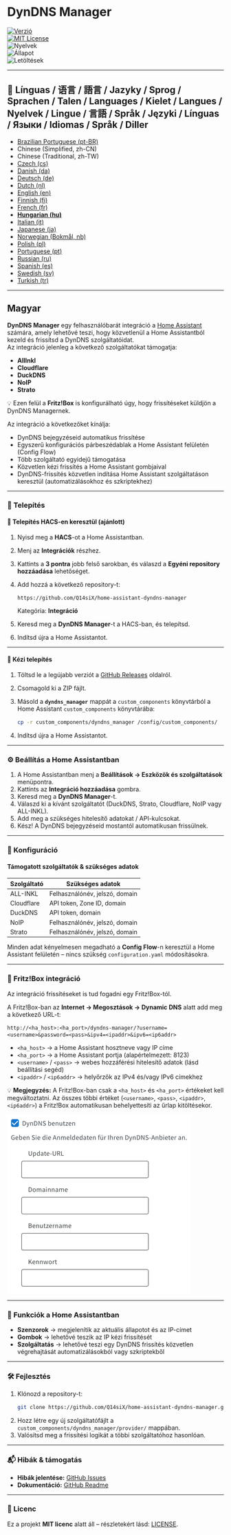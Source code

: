 # DynDNS Manager

[![Verzió](https://img.shields.io/github/v/release/Q14siX/home-assistant-dyndns-manager)](https://github.com/Q14siX/home-assistant-dyndns-manager/releases)  
[![MIT License](https://img.shields.io/badge/License-MIT-green.svg)](LICENSE)  
![Nyelvek](https://img.shields.io/badge/languages-20-blue.svg)  
![Állapot](https://img.shields.io/badge/status-stable-brightgreen.svg)  
![Letöltések](https://img.shields.io/github/downloads/Q14siX/home-assistant-dyndns-manager/total)

---

## 📌 Línguas / 语言 / 語言 / Jazyky / Sprog / Sprachen / Talen / Languages / Kielet / Langues / Nyelvek / Lingue / 言語 / Språk / Języki / Línguas / Языки / Idiomas / Språk / Diller
- [Brazilian Portuguese (pt-BR)](https://github.com/Q14siX/home-assistant-dyndns-manager/blob/main/README/README_PT-BR.md#portugues-brasileiro)
- Chinese (Simplified, zh-CN)
- Chinese (Traditional, zh-TW)
- [Czech (cs)](https://github.com/Q14siX/home-assistant-dyndns-manager/blob/main/README/README_CS.md#czech)
- [Danish (da)](https://github.com/Q14siX/home-assistant-dyndns-manager/blob/main/README/README_DA.md#dansk)
- [Deutsch (de)](https://github.com/Q14siX/home-assistant-dyndns-manager/blob/main/README/README_DE.md#deutsch)
- [Dutch (nl)](https://github.com/Q14siX/home-assistant-dyndns-manager/blob/main/README/README_NL.md#dutch)
- [English (en)](https://github.com/Q14siX/home-assistant-dyndns-manager/blob/main/README/README_EN.md#english)
- [Finnish (fi)](https://github.com/Q14siX/home-assistant-dyndns-manager/blob/main/README/README_FI.md#suomi)
- [French (fr)](https://github.com/Q14siX/home-assistant-dyndns-manager/blob/main/README/README_FR.md#français)
- [**Hungarian (hu)**](https://github.com/Q14siX/home-assistant-dyndns-manager/blob/main/README/README_HU.md#magyar)
- [Italian (it)](https://github.com/Q14siX/home-assistant-dyndns-manager/blob/main/README/README_IT.md#italiano)
- [Japanese (ja)](https://github.com/Q14siX/home-assistant-dyndns-manager/blob/main/README/README_JA.md#日本語)
- [Norwegian (Bokmål, nb)](https://github.com/Q14siX/home-assistant-dyndns-manager/blob/main/README/README_NB.md#norsk)
- [Polish (pl)](https://github.com/Q14siX/home-assistant-dyndns-manager/blob/main/README/README_PL.md#polski)
- [Portuguese (pt)](https://github.com/Q14siX/home-assistant-dyndns-manager/blob/main/README/README_PT.md#português)
- [Russian (ru)](https://github.com/Q14siX/home-assistant-dyndns-manager/blob/main/README/README_RU.md#pусский)
- [Spanish (es)](https://github.com/Q14siX/home-assistant-dyndns-manager/blob/main/README/README_ES.md#español)
- [Swedish (sv)](https://github.com/Q14siX/home-assistant-dyndns-manager/blob/main/README/README_SV.md#svenska)
- [Turkish (tr)](https://github.com/Q14siX/home-assistant-dyndns-manager/blob/main/README/README_TR.md#türkçe)

---

## Magyar

**DynDNS Manager** egy felhasználóbarát integráció a [Home Assistant](https://www.home-assistant.io/) számára, amely lehetővé teszi, hogy közvetlenül a Home Assistantból kezeld és frissítsd a DynDNS szolgáltatóidat.  
Az integráció jelenleg a következő szolgáltatókat támogatja:

- **AllInkl**
- **Cloudflare**
- **DuckDNS**
- **NoIP**
- **Strato**

💡 Ezen felül a **Fritz!Box** is konfigurálható úgy, hogy frissítéseket küldjön a DynDNS Managernek.

Az integráció a következőket kínálja:
- DynDNS bejegyzéseid automatikus frissítése
- Egyszerű konfigurációs párbeszédablak a Home Assistant felületén (Config Flow)
- Több szolgáltató egyidejű támogatása
- Közvetlen kézi frissítés a Home Assistant gombjaival
- DynDNS-frissítés közvetlen indítása Home Assistant szolgáltatáson keresztül (automatizálásokhoz és szkriptekhez)

---

### 🚀 Telepítés

#### 🔹 Telepítés HACS-en keresztül (ajánlott)

1. Nyisd meg a **HACS**-ot a Home Assistantban.
2. Menj az **Integrációk** részhez.
3. Kattints a **3 pontra** jobb felső sarokban, és válaszd a **Egyéni repository hozzáadása** lehetőséget.
4. Add hozzá a következő repository-t:

   ```
   https://github.com/Q14siX/home-assistant-dyndns-manager
   ```

   Kategória: **Integráció**

5. Keresd meg a **DynDNS Manager**-t a HACS-ban, és telepítsd.
6. Indítsd újra a Home Assistantot.

---

#### 🔹 Kézi telepítés

1. Töltsd le a legújabb verziót a [GitHub Releases](https://github.com/Q14siX/home-assistant-dyndns-manager/releases) oldalról.
2. Csomagold ki a ZIP fájlt.
3. Másold a **`dyndns_manager`** mappát a `custom_components` könyvtárból a Home Assistant `custom_components` könyvtárába:

   ```bash
   cp -r custom_components/dyndns_manager /config/custom_components/
   ```

4. Indítsd újra a Home Assistantot.

---

### ⚙️ Beállítás a Home Assistantban

1. A Home Assistantban menj a **Beállítások → Eszközök és szolgáltatások** menüpontra.
2. Kattints az **Integráció hozzáadása** gombra.
3. Keresd meg a **DynDNS Manager**-t.
4. Válaszd ki a kívánt szolgáltatót (DuckDNS, Strato, Cloudflare, NoIP vagy ALL-INKL).
5. Add meg a szükséges hitelesítő adatokat / API-kulcsokat.
6. Kész! A DynDNS bejegyzéseid mostantól automatikusan frissülnek.

---

### 📄 Konfiguráció

#### Támogatott szolgáltatók & szükséges adatok

| Szolgáltató | Szükséges adatok |
|-------------|------------------|
| ALL-INKL    | Felhasználónév, jelszó, domain |
| Cloudflare  | API token, Zone ID, domain |
| DuckDNS     | API token, domain |
| NoIP        | Felhasználónév, jelszó, domain |
| Strato      | Felhasználónév, jelszó, domain |

Minden adat kényelmesen megadható a **Config Flow**-n keresztül a Home Assistant felületén – nincs szükség `configuration.yaml` módosításokra.

---

### 📡 Fritz!Box integráció

Az integráció frissítéseket is tud fogadni egy Fritz!Box-tól.

A Fritz!Box-ban az **Internet → Megosztások → Dynamic DNS** alatt add meg a következő URL-t:

```
http://<ha_host>:<ha_port>/dyndns-manager/?username=<username>&password=<pass>&ipv4=<ipaddr>&ipv6=<ip6addr>
```

- `<ha_host>` → a Home Assistant hosztneve vagy IP címe
- `<ha_port>` → a Home Assistant portja (alapértelmezett: 8123)
- `<username>` / `<pass>` → webes hozzáférési hitelesítő adatok (lásd beállítási segéd)
- `<ipaddr>` / `<ip6addr>` → helyőrzők az IPv4 és/vagy IPv6 címekhez

💡 **Megjegyzés:** A Fritz!Box-ban csak a `<ha_host>` és `<ha_port>` értékeket kell megváltoztatni. Az összes többi értéket (`<username>`, `<pass>`, `<ipaddr>`, `<ip6addr>`) a Fritz!Box automatikusan behelyettesíti az űrlap kitöltésekor.

![FRITZ!BOX űrlap](https://raw.githubusercontent.com/Q14siX/home-assistant-dyndns-manager/master/images/FRITZ!Box.png)

---

### 🔘 Funkciók a Home Assistantban

- **Szenzorok** → megjelenítik az aktuális állapotot és az IP-címet
- **Gombok** → lehetővé teszik az IP kézi frissítését
- **Szolgáltatás** → lehetővé teszi egy DynDNS frissítés közvetlen végrehajtását automatizálásokból vagy szkriptekből

---

### 🛠 Fejlesztés

1. Klónozd a repository-t:
   ```bash
   git clone https://github.com/Q14siX/home-assistant-dyndns-manager.git
   ```
2. Hozz létre egy új szolgáltatófájlt a `custom_components/dyndns_manager/provider/` mappában.
3. Valósítsd meg a frissítési logikát a többi szolgáltatóhoz hasonlóan.

---

### 📬 Hibák & támogatás

- **Hibák jelentése:** [GitHub Issues](https://github.com/Q14siX/home-assistant-dyndns-manager/issues)  
- **Dokumentáció:** [GitHub Readme](https://github.com/Q14siX/home-assistant-dyndns-manager)

---

### 📜 Licenc

Ez a projekt **MIT licenc** alatt áll – részletekért lásd: [LICENSE](https://github.com/Q14siX/home-assistant-dyndns-manager/blob/main/LICENSE).

